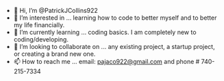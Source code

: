 - 👋 Hi, I’m @PatrickJCollins922
- 👀 I’m interested in ... learning how to code to better myself and to better my life financially. 
- 🌱 I’m currently learning ... coding basics. I am completely new to coding/developing. 
- 💞️ I’m looking to collaborate on ... any existing project, a startup project, or creating a brand new one.  
- 📫 How to reach me ... email: pajaco922@gmail.com and phone # 740-215-7334

<!---
PatrickJCollins922/PatrickJCollins922 is a ✨ special ✨ repository because its `README.md` (this file) appears on your GitHub profile.
You can click the Preview link to take a look at your changes.
--->
